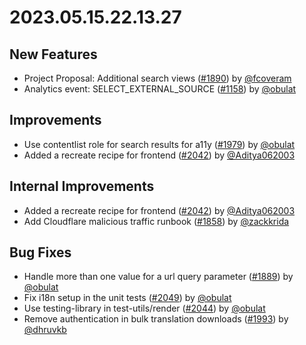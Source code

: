 # 2023.05.15.22.13.27

## New Features

- Project Proposal: Additional search views
  ([#1890](https://github.com/WordPress/openverse/pull/1890)) by
  [@fcoveram](https://github.com/fcoveram)
- Analytics event: SELECT_EXTERNAL_SOURCE
  ([#1158](https://github.com/WordPress/openverse/pull/1158)) by
  [@obulat](https://github.com/obulat)

## Improvements

- Use contentlist role for search results for a11y
  ([#1979](https://github.com/WordPress/openverse/pull/1979)) by
  [@obulat](https://github.com/obulat)
- Added a recreate recipe for frontend
  ([#2042](https://github.com/WordPress/openverse/pull/2042)) by
  [@Aditya062003](https://github.com/Aditya062003)

## Internal Improvements

- Added a recreate recipe for frontend
  ([#2042](https://github.com/WordPress/openverse/pull/2042)) by
  [@Aditya062003](https://github.com/Aditya062003)
- Add Cloudflare malicious traffic runbook
  ([#1858](https://github.com/WordPress/openverse/pull/1858)) by
  [@zackkrida](https://github.com/zackkrida)

## Bug Fixes

- Handle more than one value for a url query parameter
  ([#1889](https://github.com/WordPress/openverse/pull/1889)) by
  [@obulat](https://github.com/obulat)
- Fix i18n setup in the unit tests
  ([#2049](https://github.com/WordPress/openverse/pull/2049)) by
  [@obulat](https://github.com/obulat)
- Use testing-library in test-utils/render
  ([#2044](https://github.com/WordPress/openverse/pull/2044)) by
  [@obulat](https://github.com/obulat)
- Remove authentication in bulk translation downloads
  ([#1993](https://github.com/WordPress/openverse/pull/1993)) by
  [@dhruvkb](https://github.com/dhruvkb)
